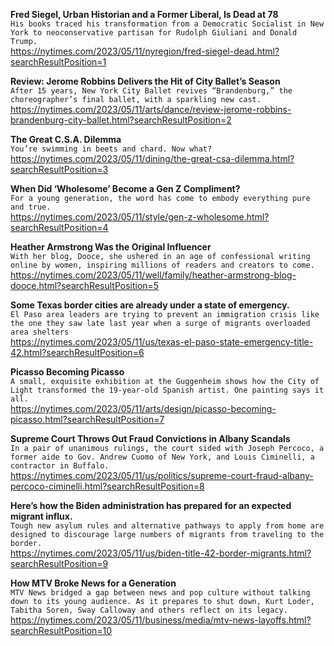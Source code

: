**Fred Siegel, Urban Historian and a Former Liberal, Is Dead at 78**\
`His books traced his transformation from a Democratic Socialist in New York to neoconservative partisan for Rudolph Giuliani and Donald Trump.`\
https://nytimes.com/2023/05/11/nyregion/fred-siegel-dead.html?searchResultPosition=1

**Review: Jerome Robbins Delivers the Hit of City Ballet’s Season**\
`After 15 years, New York City Ballet revives “Brandenburg,” the choreographer’s final ballet, with a sparkling new cast.`\
https://nytimes.com/2023/05/11/arts/dance/review-jerome-robbins-brandenburg-city-ballet.html?searchResultPosition=2

**The Great C.S.A. Dilemma**\
`You’re swimming in beets and chard. Now what?`\
https://nytimes.com/2023/05/11/dining/the-great-csa-dilemma.html?searchResultPosition=3

**When Did ‘Wholesome’ Become a Gen Z Compliment?**\
`For a young generation, the word has come to embody everything pure and true.`\
https://nytimes.com/2023/05/11/style/gen-z-wholesome.html?searchResultPosition=4

**Heather Armstrong Was the Original Influencer**\
`With her blog, Dooce, she ushered in an age of confessional writing online by women, inspiring millions of readers and creators to come.`\
https://nytimes.com/2023/05/11/well/family/heather-armstrong-blog-dooce.html?searchResultPosition=5

**Some Texas border cities are already under a state of emergency.**\
`El Paso area leaders are trying to prevent an immigration crisis like the one they saw late last year when a surge of migrants overloaded area shelters`\
https://nytimes.com/2023/05/11/us/texas-el-paso-state-emergency-title-42.html?searchResultPosition=6

**Picasso Becoming Picasso**\
`A small, exquisite exhibition at the Guggenheim shows how the City of Light transformed the 19-year-old Spanish artist. One painting says it all.`\
https://nytimes.com/2023/05/11/arts/design/picasso-becoming-picasso.html?searchResultPosition=7

**Supreme Court Throws Out Fraud Convictions in Albany Scandals**\
`In a pair of unanimous rulings, the court sided with Joseph Percoco, a former aide to Gov. Andrew Cuomo of New York, and Louis Ciminelli, a contractor in Buffalo.`\
https://nytimes.com/2023/05/11/us/politics/supreme-court-fraud-albany-percoco-ciminelli.html?searchResultPosition=8

**Here’s how the Biden administration has prepared for an expected migrant influx.**\
`Tough new asylum rules and alternative pathways to apply from home are designed to discourage large numbers of migrants from traveling to the border.`\
https://nytimes.com/2023/05/11/us/biden-title-42-border-migrants.html?searchResultPosition=9

**How MTV Broke News for a Generation**\
`MTV News bridged a gap between news and pop culture without talking down to its young audience. As it prepares to shut down, Kurt Loder, Tabitha Soren, Sway Calloway and others reflect on its legacy.`\
https://nytimes.com/2023/05/11/business/media/mtv-news-layoffs.html?searchResultPosition=10

